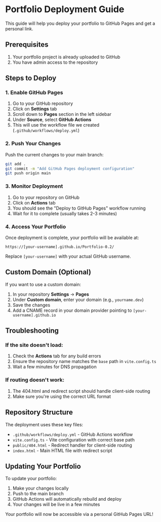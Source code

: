 # Portfolio Deployment Guide

This guide will help you deploy your portfolio to GitHub Pages and get a personal link.

## Prerequisites

1. Your portfolio project is already uploaded to GitHub
2. You have admin access to the repository

## Steps to Deploy

### 1. Enable GitHub Pages

1. Go to your GitHub repository
2. Click on **Settings** tab
3. Scroll down to **Pages** section in the left sidebar
4. Under **Source**, select **GitHub Actions**
5. This will use the workflow file we created (`.github/workflows/deploy.yml`)

### 2. Push Your Changes

Push the current changes to your main branch:

```bash
git add .
git commit -m "Add GitHub Pages deployment configuration"
git push origin main
```

### 3. Monitor Deployment

1. Go to your repository on GitHub
2. Click on **Actions** tab
3. You should see the "Deploy to GitHub Pages" workflow running
4. Wait for it to complete (usually takes 2-3 minutes)

### 4. Access Your Portfolio

Once deployment is complete, your portfolio will be available at:
```
https://[your-username].github.io/Portfolio-0.2/
```

Replace `[your-username]` with your actual GitHub username.

## Custom Domain (Optional)

If you want to use a custom domain:

1. In your repository **Settings** → **Pages**
2. Under **Custom domain**, enter your domain (e.g., `yourname.dev`)
3. Save the changes
4. Add a CNAME record in your domain provider pointing to `[your-username].github.io`

## Troubleshooting

### If the site doesn't load:
1. Check the **Actions** tab for any build errors
2. Ensure the repository name matches the `base` path in `vite.config.ts`
3. Wait a few minutes for DNS propagation

### If routing doesn't work:
1. The 404.html and redirect script should handle client-side routing
2. Make sure you're using the correct URL format

## Repository Structure

The deployment uses these key files:
- `.github/workflows/deploy.yml` - GitHub Actions workflow
- `vite.config.ts` - Vite configuration with correct base path
- `public/404.html` - Redirect handler for client-side routing
- `index.html` - Main HTML file with redirect script

## Updating Your Portfolio

To update your portfolio:
1. Make your changes locally
2. Push to the main branch
3. GitHub Actions will automatically rebuild and deploy
4. Your changes will be live in a few minutes

Your portfolio will now be accessible via a personal GitHub Pages URL! 